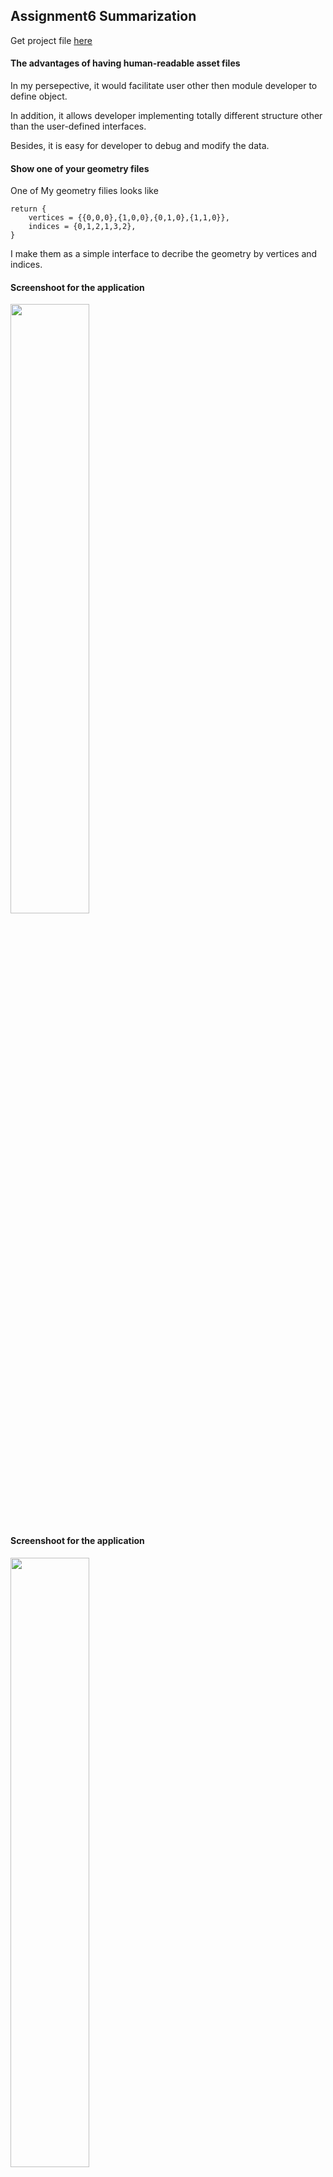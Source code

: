 ## Assignment6 Summarization

Get project file [here](http://www.plutoshe.com/assets/download/Assignment6_MyGame_.zip)

#### The advantages of having human-readable asset files

In my persepective, it would facilitate user other then module developer to define object. 

In addition, it allows developer implementing totally different structure other than the user-defined interfaces. 

Besides, it is easy for developer to debug and modify the data.

#### Show one of your geometry files 
One of My geometry filies looks like

```
return {
    vertices = {{0,0,0},{1,0,0},{0,1,0},{1,1,0}},
    indices = {0,1,2,1,3,2},
}
```

I make them as a simple interface to decribe the geometry by vertices and indices.

#### Screenshoot for the application

<img src="http://www.plutoshe.com/assets/content/blogs/assignments/eng2_assignment06_01.png" width="50%" height="50%" style="margin:auto"/>

#### Screenshoot for the application
<img src="http://www.plutoshe.com/assets/content/blogs/assignments/eng2_assignment06_02.png" width="50%" height="50%" style="margin:auto"/>
